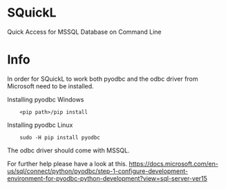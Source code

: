# SQuickL
Quick Access for MSSQL Database on Command Line

# Info
In order for SQuickL to work both pyodbc 
and the odbc driver from Microsoft need to be installed.

Installing pyodbc Windows
```
    <pip path>/pip install 
```
Installing pyodbc Linux
```
    sudo -H pip install pyodbc
```

The odbc driver should come with MSSQL.

For further help please have a look at this.
https://docs.microsoft.com/en-us/sql/connect/python/pyodbc/step-1-configure-development-environment-for-pyodbc-python-development?view=sql-server-ver15
